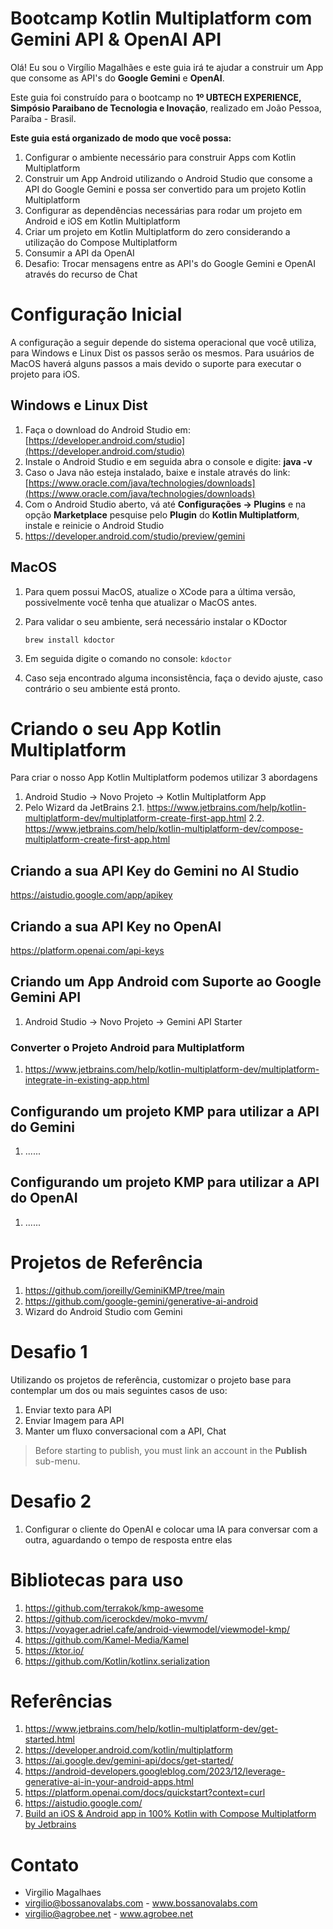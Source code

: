 # Bootcamp Kotlin Multiplatform com Gemini API & OpenAI API

Olá! Eu sou  o Virgílio Magalhães e este guia irá te ajudar a construir um App que consome as API's do **Google Gemini** e **OpenAI**. 

Este guia foi construído para o bootcamp no **1º UBTECH EXPERIENCE, Simpósio Paraibano de Tecnologia e Inovação**, realizado em João Pessoa, Paraíba - Brasil.

**Este guia está organizado de modo que você possa:**

 1. Configurar o ambiente necessário para construir Apps com Kotlin Multiplatform
 2. Construir um App Android utilizando o Android Studio que consome a API do Google Gemini e possa ser convertido para um projeto Kotlin Multiplatform
 3. Configurar as dependências necessárias para rodar um projeto em Android e iOS em Kotlin Multiplatform
 4. Criar um projeto em Kotlin Multiplatform do zero considerando a utilização do Compose Multiplatform
 5. Consumir a API da OpenAI
 6. Desafio: Trocar mensagens entre as API's do Google Gemini e OpenAI através do recurso de Chat

# Configuração Inicial

A configuração a seguir depende do sistema operacional que você utiliza, para Windows e Linux Dist os passos serão os mesmos. Para usuários de MacOS haverá alguns passos a mais devido o suporte para executar o projeto para iOS.

## Windows e Linux Dist

 1. Faça o download do Android Studio em: [https://developer.android.com/studio](https://developer.android.com/studio)
 2. Instale o Android Studio e em seguida abra o console e digite: **java -v** 
 3. Caso o Java não esteja instalado, baixe e instale através do link: [https://www.oracle.com/java/technologies/downloads](https://www.oracle.com/java/technologies/downloads)
 4. Com o Android Studio aberto, vá até  **Configurações -> Plugins** e na opção  **Marketplace** pesquise pelo  **Plugin** do  **Kotlin Multiplatform**, instale e reinicie o Android Studio
 5. https://developer.android.com/studio/preview/gemini

## MacOS

 1. Para quem possui MacOS, atualize o XCode para a última versão, possivelmente você tenha que atualizar o MacOS antes.
 2. Para validar o seu ambiente, será necessário instalar o KDoctor

     `brew install kdoctor`

 3. Em seguida digite o comando no console: `kdoctor` 
 4. Caso seja encontrado alguma inconsistência, faça o devido ajuste, caso contrário o seu ambiente está pronto.

# Criando o seu App Kotlin Multiplatform

Para criar o nosso App Kotlin Multiplatform podemos utilizar 3 abordagens

 1. Android Studio -> Novo Projeto -> Kotlin Multiplatform App
 2. Pelo Wizard da JetBrains
	 2.1. https://www.jetbrains.com/help/kotlin-multiplatform-dev/multiplatform-create-first-app.html
	 2.2. https://www.jetbrains.com/help/kotlin-multiplatform-dev/compose-multiplatform-create-first-app.html

## Criando a sua API Key do Gemini no AI Studio

https://aistudio.google.com/app/apikey


## Criando a sua API Key no OpenAI

https://platform.openai.com/api-keys

## Criando um App Android com Suporte ao Google Gemini API

 1. Android Studio -> Novo Projeto -> Gemini API Starter
 

### Converter o Projeto Android para Multiplatform

 1. https://www.jetbrains.com/help/kotlin-multiplatform-dev/multiplatform-integrate-in-existing-app.html

## Configurando um projeto KMP para utilizar a API do Gemini

 1. ......

## Configurando um projeto KMP para utilizar a API do OpenAI

 1. ......


# Projetos de Referência

 1. https://github.com/joreilly/GeminiKMP/tree/main
 2. https://github.com/google-gemini/generative-ai-android
 3. Wizard do Android Studio com Gemini

# Desafio 1

Utilizando os projetos de referência, customizar o projeto base para contemplar um dos ou mais seguintes casos de uso:

 1. Enviar texto para API
 2. Enviar Imagem para API
 3. Manter um fluxo conversacional com a API, Chat

> Before starting to publish, you must link an account in the **Publish** sub-menu.

# Desafio 2

 1. Configurar o cliente do OpenAI e colocar uma IA para conversar com a outra, aguardando o tempo de resposta entre elas

# Bibliotecas para uso

 1. https://github.com/terrakok/kmp-awesome
 2. https://github.com/icerockdev/moko-mvvm/
 3. https://voyager.adriel.cafe/android-viewmodel/viewmodel-kmp/
 4. https://github.com/Kamel-Media/Kamel
 5. https://ktor.io/
 6. https://github.com/Kotlin/kotlinx.serialization

# Referências

 1. https://www.jetbrains.com/help/kotlin-multiplatform-dev/get-started.html
 2. https://developer.android.com/kotlin/multiplatform
 3. https://ai.google.dev/gemini-api/docs/get-started/
 4. https://android-developers.googleblog.com/2023/12/leverage-generative-ai-in-your-android-apps.html
 5. https://platform.openai.com/docs/quickstart?context=curl
 6. https://aistudio.google.com/
 7. [Build an iOS & Android app in 100% Kotlin with Compose Multiplatform by Jetbrains](https://www.youtube.com/watch?v=5_W5YKPShZ4)

# Contato

 - Virgilio Magalhaes
 - virgilio@bossanovalabs.com - www.bossanovalabs.com
 - virgilio@agrobee.net - www.agrobee.net
